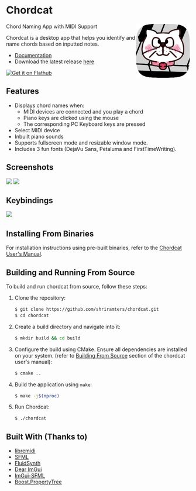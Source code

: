 # Chordcat

<img width="150px" src="desktop/chordcat.png" align="right">

Chord Naming App with MIDI Support

Chordcat is a desktop app that helps you identify and name chords based on inputted notes. 

- [Documentation](https://shriramters.github.io/chordcat/)
- Download the latest release [here](https://github.com/shriramters/chordcat/releases/tag/v0.2.1)
  
<a href='https://flathub.org/apps/dev.ters.Chordcat'>
  <img width='240' alt='Get it on Flathub' src='https://flathub.org/api/badge?locale=en'/>
</a>

## Features

- Displays chord names when:
  - MIDI devices are connected and you play a chord
  - Piano keys are clicked using the mouse
  - The corresponding PC Keyboard keys are pressed 
- Select MIDI device
- Inbuilt piano sounds
- Supports fullscreen mode and resizable window mode.
- Includes 3 fun fonts (DejaVu Sans, Petaluma and FirstTimeWriting).

## Screenshots

<img src="https://github.com/user-attachments/assets/fce29f4a-9113-47ff-9a61-bc16081508e0" width="600px">
<img src="https://github.com/shriramters/chordcat/assets/127589779/697dc8d9-b8d6-412e-be2d-fea71f324311" width="600px">

## Keybindings
<img src="https://github.com/user-attachments/assets/3c664e05-fee9-46aa-9c26-79f4e57f4e91" width="600px">

## Installing From Binaries

For installation instructions using pre-built binaries, refer to the [Chordcat User's Manual](https://shriramters.github.io/chordcat/docs/installing-from-binaries/).

## Building and Running From Source

To build and run chordcat from source, follow these steps:

1. Clone the repository:
   ```bash
   $ git clone https://github.com/shriramters/chordcat.git
   $ cd chordcat
   ```

2. Create a build directory and navigate into it:
   ```bash
   $ mkdir build && cd build
   ```

3. Configure the build using CMake. Ensure all dependencies are installed on your system.
   (refer to [Building From Source](https://shriramters.github.io/chordcat/docs/building-from-source/) section of the chordcat user's manual):
   ```bash
   $ cmake ..
   ```

4. Build the application using `make`:
   ```bash
   $ make -j$(nproc)
   ```

5. Run Chordcat:
   ```bash
   $ ./chordcat
   ```

## Built With (Thanks to)
- [libremidi](https://github.com/jcelerier/libremidi)
- [SFML](https://www.sfml-dev.org/index.php)
- [FluidSynth](https://www.fluidsynth.org/)
- [Dear ImGui](https://github.com/ocornut/imgui)
- [ImGui-SFML](https://github.com/SFML/imgui-sfml)
- [Boost.PropertyTree](https://www.boost.org/doc/libs/release/doc/html/property_tree.html)
